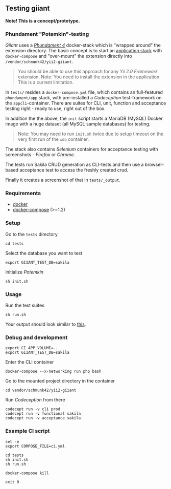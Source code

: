 ## Testing giiant

**Note! This is a concept/prototype.**

### Phundament "Potemkin"-testing

*Giiant* uses a *[Phundament 4](https://github.com/phundament/app)* docker-stack which is "wrapped around" the extension directory.
The basic concept is to start an [application stack](https://github.com/schmunk42/yii2-giiant/blob/feature/tests/tests/docker-compose.yml) with `docker-compose` and "over-mount" the extension directly into `/vendor/schmunk42/yii2-giiant`.

> You should be able to use this approach for any *Yii 2.0 Framework* extension. Note: You need to install the extension in the application. This is a current limitation. 

In `tests/` resides a `docker-compose.yml` file, which contains an full-featured `phundament/app` stack, with pre-installed a *Codeception* test-framework on the `appcli`-container.
There are suites for CLI, unit, function and acceptance testing right - ready to use, right out of the box.
 
In addition the the above, the `init` script starts a MariaDB (MySQL) Docker image with a huge dataset (all MySQL sample databases) for testing.

> Note: You may need to run `init.sh` twice due to setup timeout on the very first run of the `xdb` container.
 
The stack also contains *Selenium* containers for acceptance testing with screenshots - *Firefox* or *Chrome*.

The tests run Sakila CRUD generation as CLI-tests and then use a browser-based acceptance test to access the freshly created crud.

Finally it creates a screenshot of that in `tests/_output`. 


### Requirements

- [docker](https://docs.docker.com)
- [docker-compose](https://docs.docker.com/compose/) (>=1.2)


### Setup

Go to the `tests` directory

    cd tests

Select the database you want to test

    export GIIANT_TEST_DB=sakila

Initialize *Potemkin*
    
    sh init.sh

### Usage

Run the test suites    
    
    sh run.sh

Your output should look similar to [this](https://ci.hrzg.de/projects/24/builds/2685).

### Debug and development

    export CI_APP_VOLUME=..
    export GIIANT_TEST_DB=sakila

Enter the CLI container

    docker-compose --x-networking run php bash

Go to the mounted project directory in the container 

    cd vendor/schmunk42/yii2-giiant

Run *Codeception* from there   
    
    codecept run -v cli prod
    codecept run -v functional sakila
    codecept run -v acceptance sakila
    
    
    
### Example CI script
    

```
set -e
export COMPOSE_FILE=ci.yml

cd tests
sh init.sh
sh run.sh

docker-compose kill

exit 0
```


